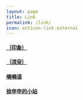 ```yaml
---
layout: page
title: Link
permalink: /link/
icon: octicon-link-external
---
```


#### [｛印象｝](http://blog.163.com/jean_ys/)

#### [｛须臾｝](http://jeanys.lofter.com/)

#### [喃喃语](http://time-whisper.lofter.com/)

#### [徐申申的小站](http://blog.xhsui.com/)
